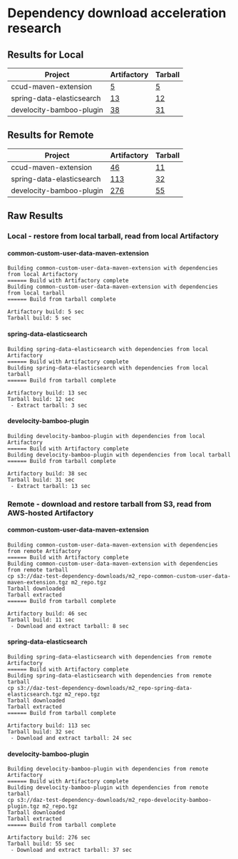 # Dependency download acceleration research

## Results for Local

| Project | Artifactory | Tarball | 
| --- | --- | --- |
| ccud-maven-extension | [5](https://ge.solutions-team.gradle.com/s/y6o33ojuipick) | [5](https://ge.solutions-team.gradle.com/s/qdtcmayfmvfq2) | 
| spring-data-elasticsearch | [13](https://ge.solutions-team.gradle.com/s/zilrhevq46vly) | [12](https://ge.solutions-team.gradle.com/s/igeab5ltqylvm) |
| develocity-bamboo-plugin | [38](https://ge.solutions-team.gradle.com/s/e4aomaddflt4g) | [31](https://ge.solutions-team.gradle.com/s/t7l4q65fhcffm) |

## Results for Remote

| Project  | Artifactory | Tarball |
| --- | --- | --- |
| ccud-maven-extension | [46](https://ge.solutions-team.gradle.com/s/x4ydjq4o2inua) | [11](https://ge.solutions-team.gradle.com/s/hmfetl4oeevim) |
| spring-data-elasticsearch | [113](https://ge.solutions-team.gradle.com/s/ksyz57sdygcwi) | [32](https://ge.solutions-team.gradle.com/s/srpthbrgqs4la) |
| develocity-bamboo-plugin | [276](https://ge.solutions-team.gradle.com/s/6tb33nnw2slka) | [55](https://ge.solutions-team.gradle.com/s/h5sduwdpfpj3c) |

## Raw Results

### Local - restore from local tarball, read from local Artifactory

#### common-custom-user-data-maven-extension

```
Building common-custom-user-data-maven-extension with dependencies from local Artifactory
====== Build with Artifactory complete
Building common-custom-user-data-maven-extension with dependencies from local tarball
====== Build from tarball complete

Artifactory build: 5 sec
Tarball build: 5 sec
```

#### spring-data-elasticsearch

```
Building spring-data-elasticsearch with dependencies from local Artifactory
====== Build with Artifactory complete
Building spring-data-elasticsearch with dependencies from local tarball
====== Build from tarball complete

Artifactory build: 13 sec
Tarball build: 12 sec
 - Extract tarball: 3 sec
```

#### develocity-bamboo-plugin

```
Building develocity-bamboo-plugin with dependencies from local Artifactory
====== Build with Artifactory complete
Building develocity-bamboo-plugin with dependencies from local tarball
====== Build from tarball complete

Artifactory build: 38 sec
Tarball build: 31 sec
 - Extract tarball: 13 sec
```

### Remote - download and restore tarball from S3, read from AWS-hosted Artifactory

#### common-custom-user-data-maven-extension

```
Building common-custom-user-data-maven-extension with dependencies from remote Artifactory
====== Build with Artifactory complete
Building common-custom-user-data-maven-extension with dependencies from remote tarball
cp s3://daz-test-dependency-downloads/m2_repo-common-custom-user-data-maven-extension.tgz m2_repo.tgz
Tarball downloaded
Tarball extracted
====== Build from tarball complete

Artifactory build: 46 sec
Tarball build: 11 sec
 - Download and extract tarball: 8 sec
```

#### spring-data-elasticsearch

```
Building spring-data-elasticsearch with dependencies from remote Artifactory
====== Build with Artifactory complete
Building spring-data-elasticsearch with dependencies from remote tarball
cp s3://daz-test-dependency-downloads/m2_repo-spring-data-elasticsearch.tgz m2_repo.tgz
Tarball downloaded
Tarball extracted
====== Build from tarball complete

Artifactory build: 113 sec
Tarball build: 32 sec
 - Download and extract tarball: 24 sec
```

#### develocity-bamboo-plugin

```
Building develocity-bamboo-plugin with dependencies from remote Artifactory
====== Build with Artifactory complete
Building develocity-bamboo-plugin with dependencies from remote tarball
cp s3://daz-test-dependency-downloads/m2_repo-develocity-bamboo-plugin.tgz m2_repo.tgz
Tarball downloaded
Tarball extracted
====== Build from tarball complete

Artifactory build: 276 sec
Tarball build: 55 sec
 - Download and extract tarball: 37 sec
```
